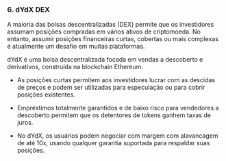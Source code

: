 ### 6. dYdX DEX

A maioria das bolsas descentralizadas (DEX) permite que os investidores assumam posições compradas em vários ativos de criptomoeda. No entanto, assumir posições financeiras curtas, cobertas ou mais complexas é atualmente um desafio em muitas plataformas.

dYdX é uma bolsa descentralizada focada em vendas a descoberto e derivativos, construída na blockchain Ethereum.

- As posições curtas permitem aos investidores lucrar com as descidas de preços e podem ser utilizadas para especulação ou para cobrir posições existentes.

- Empréstimos totalmente garantidos e de baixo risco para vendedores a descoberto permitem que os detentores de tokens ganhem taxas de juros.

- No dYdX, os usuários podem negociar com margem com alavancagem de até 10x, usando qualquer garantia suportada para respaldar suas posições.